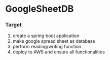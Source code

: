 # GoogleSheetDB

### Target

  1. create a spring boot application
  2. make google spread sheet as database
  3. perform reading/writing function
  4. deploy to AWS and ensure all functionalities
